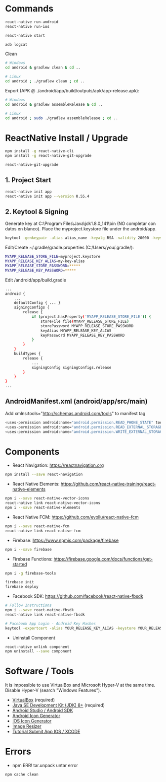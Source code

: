 # Commands
```sh
react-native run-android
react-native run-ios

react-native start

adb logcat
```
Clean
```sh
# Windows
cd android & gradlew clean & cd ..

# Linux
cd android ; ./gradlew clean ; cd ..
```
Export (APK @ ./android/app/build/outputs/apk/app-release.apk):
```sh
# Windows
cd android & gradlew assembleRelease & cd ..

# Linux
cd android ; sudo ./gradlew assembleRelease ; cd ..
```

# ReactNative Install / Upgrade
```sh
npm install -g react-native-cli
npm install -g react-native-git-upgrade

react-native-git-upgrade
```

## 1. Project Start
```sh
react-native init app
react-native init app --version 0.55.4
```

## 2. Keytool & Signing
Generate key at C:\Program Files\Java\jdk1.8.0_141\bin (NO completar con datos en blanco). Place the myproject.keystore file under the android/app.
```sh
keytool -genkeypair -alias alias_name -keyalg RSA -validity 20000 -keystore project/android/app/myproject.keystore
```
Edit/Create ~/.gradle/gradle.properties (C:/Users/you/.gradle/):
```sh
MYAPP_RELEASE_STORE_FILE=myproject.keystore
MYAPP_RELEASE_KEY_ALIAS=my-key-alias
MYAPP_RELEASE_STORE_PASSWORD=*****
MYAPP_RELEASE_KEY_PASSWORD=*****
```
Edit /android/app/build.gradle
```sh
...
android {
    ...
    defaultConfig { ... }
    signingConfigs {
        release {
            if (project.hasProperty('MYAPP_RELEASE_STORE_FILE')) {
                storeFile file(MYAPP_RELEASE_STORE_FILE)
                storePassword MYAPP_RELEASE_STORE_PASSWORD
                keyAlias MYAPP_RELEASE_KEY_ALIAS
                keyPassword MYAPP_RELEASE_KEY_PASSWORD
            }
        }
    }
    buildTypes {
        release {
            ...
            signingConfig signingConfigs.release
        }
    }
}
...
```

## AndroidManifest.xml (android/app/src/main)
Add xmlns:tools="http://schemas.android.com/tools" to manifest tag
```sh
<uses-permission android:name="android.permission.READ_PHONE_STATE" tools:node="remove" />
<uses-permission android:name="android.permission.READ_EXTERNAL_STORAGE" tools:node="remove" />
<uses-permission android:name="android.permission.WRITE_EXTERNAL_STORAGE" tools:node="remove" />
```

# Components
- React Navigation: <a href="https://reactnavigation.org">https://reactnavigation.org</a>
```sh
npm install --save react-navigation
```

- React Native Elements: <a href="https://github.com/react-native-training/react-native-elements">https://github.com/react-native-training/react-native-elements</a>
```sh
npm i --save react-native-vector-icons
react-native link react-native-vector-icons
npm i --save react-native-elements
```

- React Native FCM: <a href="https://github.com/evollu/react-native-fcm">https://github.com/evollu/react-native-fcm</a>
```sh
npm i --save react-native-fcm
react-native link react-native-fcm
```

- Firebase: <a href="https://www.npmjs.com/package/firebase">https://www.npmjs.com/package/firebase</a>
```sh
npm i --save firebase
```

- Firebase Functions: <a href="https://firebase.google.com/docs/functions/get-started">https://firebase.google.com/docs/functions/get-started</a>
```sh
npm i -g firebase-tools

firebase init
firebase deploy
```

- Facebook SDK: <a href="https://github.com/facebook/react-native-fbsdk">https://github.com/facebook/react-native-fbsdk</a>
```sh
# Follow Instructions
npm i --save react-native-fbsdk
react-native link react-native-fbsdk

# Facebook App Login - Android Key Hashes
keytool -exportcert -alias YOUR_RELEASE_KEY_ALIAS -keystore YOUR_RELEASE_KEY_PATH | openssl sha1 -binary | openssl base64
```

- Uninstall Component
```sh
react-native unlink component
npm uninstall --save component
```


# Software / Tools
It is impossible to use VirtualBox and Microsoft Hyper-V at the same time. Disable Hyper-V (search "Windows Features").
- <a href="https://www.virtualbox.org/">VirtualBox</a> (required)
- <a href="http://www.oracle.com/technetwork/java/javase/downloads/index.html">Java SE Development Kit (JDK) 8+</a> (required)
- <a href="https://developer.android.com/studio/install.html">Android Studio / Android SDK</a>
- <a href="http://romannurik.github.io/AndroidAssetStudio/">Android Icon Generator</a>
- <a href="https://makeappicon.com/">IOS Icon Generator</a>
- <a href="http://www.resizemypicture.com/">Image Resizer</a>
- <a href="https://www.youtube.com/watch?v=tnbOcpwJGa8">Tutorial Submit App IOS / XCODE</a>

# Errors
- npm ERR! tar.unpack untar error
```sh
npm cache clean
```
